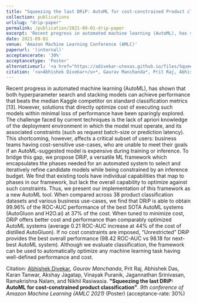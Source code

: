```yaml
---
title: "Squeezing the last DRiP: AutoML for cost-constrained Product classification"
collection: publications
urlslug: "drip-paper"
permalink: /publication/2021-09-01-drip-paper
excerpt: 'Recent progress in automated machine learning (AutoML), has shown that both hyperparameter search and stacking models can achieve performance that beats the median Kaggle competitor on standard classification metrics [13]. However, solutions that directly optimize cost of executing such models within minimal loss of performance have been sparingly explored. The challenge faced by current techniques is the lack of apriori knowledge of the deployment environment in which the model must operate, and its associated constraints (such as request batch-size or prediction latency). This shortcoming, however, affects a critical subset of users: business teams having cost-sensitive use-cases, who are unable to meet their goals if an AutoML-suggested model is expensive during training or inference. To bridge this gap, we propose DRiP, a versatile ML framework which encapsulates the phases needed for an automated system to select and iteratively refine candidate models while being constrained by an inference budget. We find that existing tools have individual capabilities that map to phases in our framework, but lack the overall capability to optimize against such constraints. Thus, we present our implementation of this framework as a new AutoML tool. When compared across 38 product classification datasets and various business use-cases, we find that DRiP is able to obtain 99.96% of the ROC-AUC performance of the best SOTA AutoML systems (AutoGluon and H2O.ai) at 37% of the cost. When tuned to minimize cost, DRiP offers better cost and performance than comparably optimized AutoML systems (average 0.21 ROC-AUC increase at 44% of the cost of distilled AutoGluon). If no cost constraints are imposed, “Unrestricted” DRiP provides the best overall performance (98.42 ROC-AUC vs 98.18 for next-best AutoML system). Although we evaluate classification, the framework can be used to automatically optimize any machine learning task having well-defined performance and cost.'
date: 2021-09-01
venue: 'Amazon Machine Learning Conference (AMLC)'
paperurl: '(internal)'
acceptancerate: '30%'
acceptancetype: 'Poster'
alternativeurl: '<a href="https://adivekar-utexas.github.io/files/Squeezing_the_last_DRiP_ARD_2021_slides.pdf">Talk at Amazon Research Days 2021</a>'
citation: '<u>Abhishek Divekar</u>*, Gaurav Manchanda*, Prit Raj, Abhishek Das, Karan Tanwar, Akshay Jagatap, Vinayak Puranik, Jagannathan Srinivasan, Ramakrishna Nalam, and Nikhil Rasiwasia. <b>&quot;Squeezing the last DRiP: AutoML for cost-constrained product classification&quot;</b>. <i>9th conference of Amazon Machine Learning (AMLC 2021)</i>'
---
```

Recent progress in automated machine learning (AutoML), has shown that both hyperparameter search and stacking models can achieve performance that beats the median Kaggle competitor on standard classification metrics [13]. However, solutions that directly optimize cost of executing such models within minimal loss of performance have been sparingly explored. The challenge faced by current techniques is the lack of apriori knowledge of the deployment environment in which the model must operate, and its associated constraints (such as request batch-size or prediction latency). This shortcoming, however, affects a critical subset of users: business teams having cost-sensitive use-cases, who are unable to meet their goals if an AutoML-suggested model is expensive during training or inference. To bridge this gap, we propose DRiP, a versatile ML framework which encapsulates the phases needed for an automated system to select and iteratively refine candidate models while being constrained by an inference budget. We find that existing tools have individual capabilities that map to phases in our framework, but lack the overall capability to optimize against such constraints. Thus, we present our implementation of this framework as a new AutoML tool. When compared across 38 product classification datasets and various business use-cases, we find that DRiP is able to obtain 99.96% of the ROC-AUC performance of the best SOTA AutoML systems (AutoGluon and H2O.ai) at 37% of the cost. When tuned to minimize cost, DRiP offers better cost and performance than comparably optimized AutoML systems (average 0.21 ROC-AUC increase at 44% of the cost of distilled AutoGluon). If no cost constraints are imposed, “Unrestricted” DRiP provides the best overall performance (98.42 ROC-AUC vs 98.18 for next-best AutoML system). Although we evaluate classification, the framework can be used to automatically optimize any machine learning task having well-defined performance and cost.

Citation: <u>Abhishek Divekar</u>*, Gaurav Manchanda*, Prit Raj, Abhishek Das, Karan Tanwar, Akshay Jagatap, Vinayak Puranik, Jagannathan Srinivasan, Ramakrishna Nalam, and Nikhil Rasiwasia. <b>"Squeezing the last DRiP: AutoML for cost-constrained product classification"</b>. <i>9th conference of Amazon Machine Learning (AMLC 2021)</i> (Poster) (acceptance-rate: 30%) 
